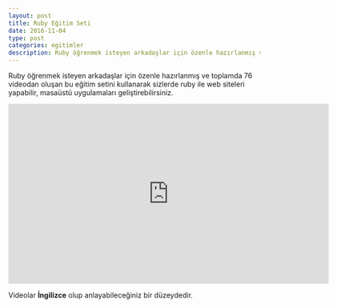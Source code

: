 ```yaml
---
layout: post
title: Ruby Eğitim Seti
date: 2016-11-04
type: post
categories: egitimler
description: Ruby öğrenmek isteyen arkadaşlar için özenle hazırlanmış ve toplamda 76 videodan oluşan bu eğitim setini kullanarak sizlerde ruby ile web siteleri yapabilir
---
```


Ruby öğrenmek isteyen arkadaşlar için özenle hazırlanmış ve toplamda 76 videodan oluşan bu eğitim setini kullanarak sizlerde ruby ile web siteleri yapabilir, masaüstü uygulamaları geliştirebilirsiniz.

<iframe width="640" height="360" src="https://www.youtube-nocookie.com/embed/udtRFuay-sA?list=PLPAgSS6rtWabY7fksUEw6ms07oSVNoL6t" frameborder="0" allowfullscreen></iframe>

Videolar **İngilizce** olup anlayabileceğiniz bir düzeydedir.